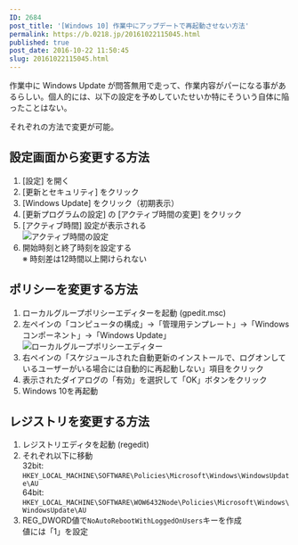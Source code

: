 ```yaml
---
ID: 2684
post_title: '[Windows 10] 作業中にアップデートで再起動させない方法'
permalink: https://b.0218.jp/20161022115045.html
published: true
post_date: 2016-10-22 11:50:45
slug: 20161022115045.html
---
```

作業中に Windows Update が問答無用で走って、作業内容がパーになる事があるらしい。個人的には、以下の設定を予めしていたせいか特にそういう自体に陥ったことはない。
<!--more-->
それぞれの方法で変更が可能。

<h2>設定画面から変更する方法</h2>

<ol>
<li>[設定] を開く</li>
<li>[更新とセキュリティ] をクリック</li>
<li>[Windows Update] をクリック（初期表示）</li>
<li>[更新プログラムの設定] の [アクティブ時間の変更] をクリック</li>
<li>[アクティブ時間] 設定が表示される<br />
<img src="https://i.imgur.com/FbBYjdP.png" alt="アクティブ時間の設定" /></li>
<li>開始時刻と終了時刻を設定する<br />
※ 時刻差は12時間以上開けられない</li>
</ol>

<h2>ポリシーを変更する方法</h2>

<ol>
<li>ローカルグループポリシーエディターを起動  (gpedit.msc)</li>
<li>左ペインの「コンピュータの構成」→「管理用テンプレート」→「Windowsコンポーネント」→「Windows Update」<br />
<img src="https://i.imgur.com/vyalay3.png" alt="ローカルグループポリシーエディター" /></li>
<li>右ペインの「スケジュールされた自動更新のインストールで、ログオンしているユーザーがいる場合には自動的に再起動しない」項目をクリック</li>
<li>表示されたダイアログの「有効」を選択して「OK」ボタンをクリック</li>
<li>Windows 10を再起動</li>
</ol>

<h2>レジストリを変更する方法</h2>

<ol>
<li>レジストリエディタを起動  (regedit)</li>
<li>それぞれ以下に移動<br />
32bit: <code>HKEY_LOCAL_MACHINE\SOFTWARE\Policies\Microsoft\Windows\WindowsUpdate\AU</code><br />
64bit: <code>HKEY_LOCAL_MACHINE\SOFTWARE\WOW6432Node\Policies\Microsoft\Windows\WindowsUpdate\AU</code></li>
<li>REG_DWORD値で<code>NoAutoRebootWithLoggedOnUsers</code>キーを作成<br />
値には「1」を設定</li>
</ol>